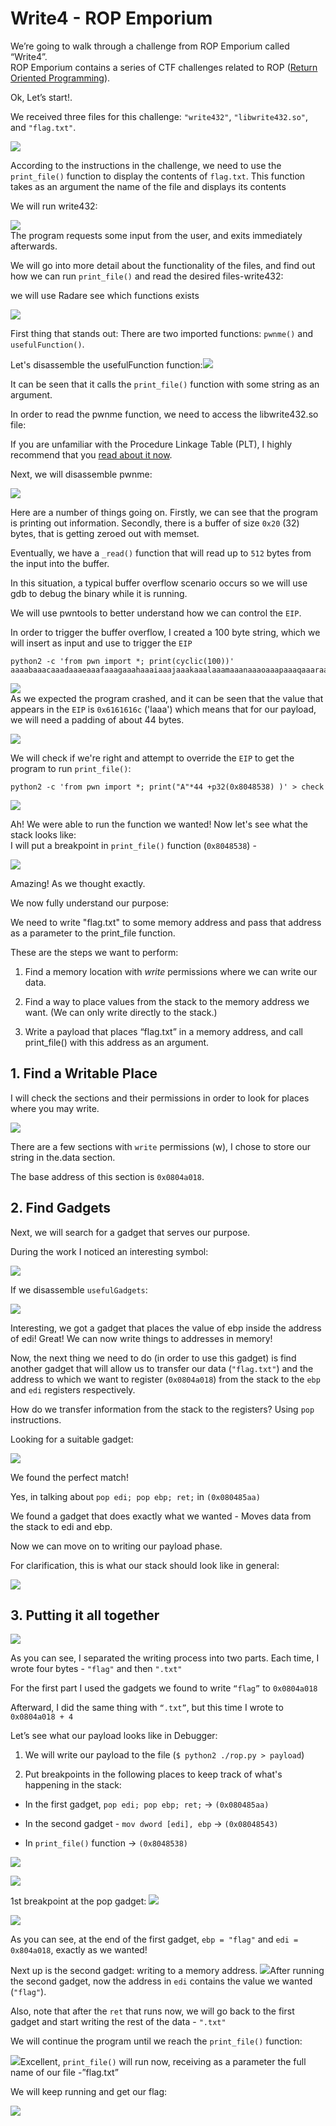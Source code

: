# Write4 - ROP Emporium


We’re going to walk through a challenge from ROP Emporium called “Write4”.  
ROP Emporium contains a series of CTF challenges related to ROP ([Return Oriented Programming](https://en.wikipedia.org/wiki/Return-oriented_programming)).  
  

Ok, Let’s start!.

  

We received three files for this challenge: `"write432"`, `"libwrite432.so"`, and `"flag.txt"`.

![](https://lh6.googleusercontent.com/mlmB6N65RaAo0T5wteZRe-mWeik6JLAKodVoKcpAxSOsBZJIbMYLKHC0xMWgxzBP3a-mC_YRKwj9sMD3-bUsRHbnz63xDx5BlfWzLiZQj0RzmaMCQKfCOoltMhAv5YYFZAJ6PaaS)  
  
According to the instructions in the challenge, we need to use the `print_file()` function to display the contents of `flag.txt`. This function takes as an argument the name of the file and displays its contents

We will run write432:

  

![](https://lh5.googleusercontent.com/WyZAy_d2knpwxY4y_B_RXB3d3xZ3-22cqjYEIkwmE71Z4xKE1No87l6mYVtg7BSYN1-O8GHH1vVo5xZ0reT0U0cX3NdgOUdDmy4pYd3K9rourxTZitCbjJoG8ux0vIbLeFHrYRZG)  
The program requests some input from the user, and exits immediately afterwards.

  
  

We will go into more detail about the functionality of the files, and find out how we can run `print_file()` and read the desired files-write432:

  

we will use Radare see which functions exists

  

![](https://lh6.googleusercontent.com/H-MpQZdJq9_qp2Rmqe95uk26rsT6Oz1OCgsb5OjjqpezhXW-0LWrlaCCTZgfzLRorSBnxCR8KFQKd8Xln6wIinjCTtV0V1MsVt1GyrFdKl0she5ISjcFo9IzEyuRAenctMsE6TH2)

First thing that stands out: There are two imported functions: `pwnme()` and `usefulFunction()`.

Let's disassemble the usefulFunction function:![](https://lh5.googleusercontent.com/S6TBRO6FEravhEzsYOILyNOjox7sNJsJyKC1UKCJKmAfSKlthetuULwx5SdWal2g7RUrg3v4Hp24NQ_JlGXb4XV8kwABXqbdThfKej90to0Ccoh1gBm_RhydC78jlSU_56tbIYR7)

It can be seen that it calls the `print_file()` function with some string as an argument.

In order to read the pwnme function, we need to access the libwrite432.so file:

If you are unfamiliar with the Procedure Linkage Table (PLT), I highly recommend that you [read about it now](https://www.technovelty.org/linux/plt-and-got-the-key-to-code-sharing-and-dynamic-libraries.html).

  

Next, we will disassemble pwnme:

![](https://lh6.googleusercontent.com/8ukTdgIK1OmlAEk6NQo9mmdbmzlSn13oeqSKwUcvSJXP63YIL9ZrLI0lJr50HT4V9vnKxLlBIu_W1cqccUXJ31XCE8hcApNh5-ubeU41v2o0MpEJyx174zfB1dviC4YqLTu-MT9a)

Here are a number of things going on. Firstly, we can see that the program is printing out information. Secondly, there is a buffer of size `0x20` (32) bytes, that is getting zeroed out with memset.

Eventually, we have a `_read()` function that will read up to `512` bytes from the input into the buffer.

  

In this situation, a typical buffer overflow scenario occurs so we will use gdb to debug the binary while it is running.

  

We will use pwntools to better understand how we can control the `EIP`.

In order to trigger the buffer overflow, I created a 100 byte string, which we will insert as input and use to trigger the `EIP`

	python2 -c 'from pwn import *; print(cyclic(100))'
	aaaabaaacaaadaaaeaaafaaagaaahaaaiaaajaaakaaalaaamaaanaaaoaaapaaaqaaaraaasaaataaauaaavaaawaaaxaaayaaa


![](https://lh5.googleusercontent.com/0RrjCR4ijMDGRsWTTJxe2wL-53O1dFU80KejYrk26o-HwKBJBaeJhcT0YX-XYw2rmweYOehZRPU5nrFXPXs16eUQ21AKy1BQYV72B641R-hc6_VhVzI9u84_TKrYwuDXSHhN5ehW)  
As we expected the program crashed, and it can be seen that the value that appears in the `EIP` is `0x6161616c` ('laaa') which means that for our payload, we will need a padding of about 44 bytes.

![](https://docs.google.com/drawings/u/0/d/sLbftQy43nY9v8WX1RPSyMQ/image?w=561&h=69&rev=11&ac=1&parent=1w1tKXv6q-WxivHxSLVGf6zbY3pOX8Rl4OrYVNiP8MRw)

  

We will check if we're right and attempt to override the `EIP` to get the program to run `print_file()`:

	python2 -c 'from pwn import *; print("A"*44 +p32(0x8048538) )' > check



![](https://lh4.googleusercontent.com/5lkf64PF38ZaTcZ-XUyOc90ap30ThKxGgJiurAWIg_A7Es5FHTDROPmxNUjfJNx5onit81S-h9hT61-p7FwM9JfpujJ1VjynjteC8GfURocN4h67LpMW-kYrXQPriAClj5EzRD7x)

Ah! We were able to run the function we wanted! Now let's see what the stack looks like:  
I will put a breakpoint in `print_file()` function (`0x8048538`) -

![](https://lh6.googleusercontent.com/2-Nce5ub0KWkEXg-g9RvuudWApY5iG78H2RZoc7Ev7ySLqPixCMSWmP1aQOHIEOVNsM4h6qvoImwiA5hs04LKktTQ-8fQxRcUkBnIwPCymM6jLEYTZdfBbze6Lw_PYSWmgKjRkOt)

Amazing! As we thought exactly.

We now fully understand our purpose:

We need to write "flag.txt" to some memory address and pass that address as a parameter to the print_file function.  
  

These are the steps we want to perform:

1) Find a memory location with *write* permissions where we can write our data.

2) Find a way to place values from the stack to the memory address we want.  (We can only write directly to the stack.)

3) Write a payload that places “flag.txt” in a memory address,	 and call print_file() with this address as an argument.

  
  
  
  
  

## 1. Find a Writable Place

 

I will check the sections and their permissions in order to look for places where you may write.

![](https://lh4.googleusercontent.com/A0iLlFMOVRjB_1MPftWiALhh_Su-Waj3GIc-kX-nd4knytcKPUvKAuKvhB7uOTBl4dRFkvw9svkFDynROck22LTxUsDhk9gJSbR9zVfkWcuVxmmSq_yIOTpzYd88wq13yB7ANgoe)

There are a few sections with `write` permissions (w), I chose to store our string in the.data section.

The base address of this section is `0x0804a018`.

  

## 2. Find Gadgets

  

Next, we will search for a gadget that serves our purpose.

During the work I noticed an interesting symbol:

![](https://lh5.googleusercontent.com/9nguniyiX5i_YwvsuV8b3KPXdWNt-NGmGRDqUSGTLS3l8rywfAIn2ZgKesdOakT2nqsqswOwfTvcoh5hUMVcnY-3fNDzDsBBT8UXdCwO_OXYqGSTIjBlMvrcSAG-HV8jH09xATF1)

If we disassemble `usefulGadgets`:

![](https://lh4.googleusercontent.com/tUtB4a7AuIwImAY-DT_Vzz_CqkEQ5c4wJSlwtKq37jTzXlqG-QFmwviCvSVZ65yoNgBg3pCQH797y9x52bZLGetG2wxrnraON0A4wZrt5qxG1EjFpqyM6WQzJ246kpy3TIi2kjcW)

Interesting, we got a gadget that places the value of ebp inside the address of edi! Great! We can now write things to addresses in memory!

Now, the next thing we need to do (in order to use this gadget) is find another gadget that will allow us to transfer our data (`"flag.txt"`) and the address to which we want to register (`0x0804a018`) from the stack to the `ebp` and `edi` registers respectively.  
  
How do we transfer information from the stack to the registers? Using `pop` instructions.

Looking for a suitable gadget:

![](https://lh6.googleusercontent.com/5nk9-85tGGFbQs0Mj3wcIm8N0vopxrvdpMwswoeKNUXQWI20NG1J7Pp9-DGwCQSCLRyrA2hmMRVWmLxLar-IYkDClp6NarkCY9euXn3n-7MOxZ0ODkXDOJMgnnetFJOFs7sbpaEw)

We found the perfect match!

Yes, in talking about `pop edi; pop ebp; ret;` in `(0x080485aa)`  
  

  

We found a gadget that does exactly what we wanted - Moves data from the stack to edi and ebp.

Now we can move on to writing our payload phase.

  

For clarification, this is what our stack should look like in general:

  
![](https://docs.google.com/drawings/u/0/d/sjRmKbYF3Bkcv0dQBO9_RwA/image?w=483&h=265&rev=161&ac=1&parent=1w1tKXv6q-WxivHxSLVGf6zbY3pOX8Rl4OrYVNiP8MRw)

  

## 3. Putting it all together

![](https://lh6.googleusercontent.com/ShY51EC_0_yl8dLgNfmBOLQsTG9sC-Mm_VBrRPb7zPWzQRzz1nQlVC0fMz3sgWVo1hhVGR2RSRdgGCWr-CegKUo73-6OPhd7KnxD460P_M7JlaaxsmI9-XI8_vTQg9lRk_PHLD51)

  

As you can see, I separated the writing process into two parts. Each time, I wrote four bytes - `"flag"` and then `".txt"`

  
For the first part I used the gadgets we found to write `“flag”` to `0x0804a018`

Afterward, I did the same thing with `“.txt”`, but this time I wrote to `0x0804a018 + 4`

  
Let’s see what our payload looks like in Debugger:

1.  We will write our payload to the file (`$ python2 ./rop.py > payload`)
    
2.  Put breakpoints in the following places to keep track of what's happening in the stack:
    

-   In the first gadget, `pop edi; pop ebp; ret;` → `(0x080485aa)`
    

-   In the second gadget - `mov dword [edi], ebp` → `(0x08048543)`
    
-   In `print_file()` function → `(0x8048538)`
    

  
![](https://lh5.googleusercontent.com/spebVmliktg9IMcVaogxyvMCHVxKjRyOtnqp6-r81Kb228Xg9WUEO-FFa-JhurF3pGBMyr8uvnEhkf2Vhpi67_Hf8zuBVcBZQD9pAmmv-xvJT0buFGeCUB65OjN7gJ9rABgH8CeW)

  

![](https://lh5.googleusercontent.com/bo72mCRzOcUBYAqdqptSKdcmMa_L41bPrxdDJFqzizAyn_nwIRX6N_AMrdUih_fizo7NaW266FbmVFpJkKLH-OnfGRKHSF8csqkn2yGBd-6hK02I3-2SHdzEB2G_WbGo_lsI0KN0)

  
1st breakpoint at the pop gadget:
![](https://lh6.googleusercontent.com/ekgrzIVRGAQll-wwoVAO-syFiscQgYkGuYNFOoOToRN6ifKcqZe_3AOn1CEr-1kVFEe5DoIb1MZuDtTTow-Hu-0MeZNhDXpDhGur-rmfDxKyyGpYZ_K4KgIwbiUZjtLev5qJm87_)

  
  
![](https://lh4.googleusercontent.com/PWrFHzEuatdQkgl240FHIve-K9tYj-LLvekfGJA-r9By692Ud1RVd2ef3YI9Q3OtWgvL9KIdOqmY8xyD5vO_x3BdBNZUHmiW-6QK5oP8srVfWnTntQeJWJY1YFWNCJSl8VcE9-7D)  
  
  
  
  
  
  
  
  
  
  
  
  
  
  
  

As you can see, at the end of the first gadget, `ebp = "flag"` and `edi = 0x804a018`, exactly as we wanted!

  

Next up is the second gadget: writing to a memory address.
![](https://lh4.googleusercontent.com/GdwExIvqUl_gWxfihqIv7mOzirRS54dJZxThWUikclKlplWav6vQ-IqdDjV6S0h5o7zCr0wDB_Ep6otj-Ux8J_PDhK9nZP8ZD3Tt-O2loEWYnxdPjcynssIIVthcSYz8G_eAAQ5I)After running the second gadget, now the address in `edi` contains the value we wanted (`"flag"`).

  

Also, note that after the `ret` that runs now, we will go back to the first gadget and start writing the rest of the data - `".txt"`

  

We will continue the program until we reach the `print_file()` function:

  

  
![](https://lh4.googleusercontent.com/z8VlOEi8N8W48lV13hPDV5nfoO7ViklsUyJ-eYzKNMLXF5nLbqTpGQX83pYmDo_YnW6uHO1araqhBPY-RUHOiQ8ZpgmsF1ToyebROGHW-lukOu13kuJpQv_Ks4L4o-1CAePvZFXw)Excellent, `print_file()` will run now, receiving as a parameter the full name of our file -”flag.txt”

We will keep running and get our flag:

![](https://lh6.googleusercontent.com/PFyKrhNda0cyXXtm6oXaM8UUlsAL3r2_SAsRRl9cAvpO5zQkBmmfbd3sHQCAxVERp00j1HVKBIx77Fw5XIdV8PkVJoZA4LBBzyt-vVHm1Idxqd4EAsrzJBWXjmhewzUIGkIL3w6t)
